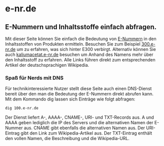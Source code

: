 # e-nr.de
## E-Nummern und Inhaltsstoffe einfach abfragen.

Mit dieser Seite können Sie einfach die Bedeutung von <a
    href="https://de.wikipedia.org/wiki/Lebensmittelzusatzstoff" target="_blank">E-Nummern</a> in den
Inhaltsstoffen von Produkten ermitteln.
Besuchen Sie zum Beispiel <a href="https://300.e-nr.de" target="_blank">300.e-nr.de</a> um zu erfahren, was
sich
hinter E300 verbirgt. Alternativ können Sie auch <a
    href="https://kaliumacetat.e-nr.de">kaliumacetat.e-nr.de</a>
besuchen um Anhand des Namens mehr über den Inhaltsstoff zu erfahren.
Alle Links führen direkt zum entsprechenden Artikel der deutschsprachigen Wikipedia.

### Spaß für Nerds mit DNS
Für technikinteressierte Nutzer stellt diese Seite auch einen DNS-Dienst bereit über den man die Bedeutung
der E-Nummern direkt abrufen kann. Mit dem Kommando dig lassen sich Einträge wie folgt abfragen:

    dig 100.e-nr.de

Der Dienst liefert A-, AAAA-, CNAME-, URI- und TXT-Records aus. A und AAAA geben lediglich die IP des
Servers und die alternativen Namen der E-Nummer aus. CNAME gibt ebenfalls die alternativen Namen aus. Der
URI-Eintrag gibt den Link zum Wikipedia-Artikel aus. Der TXT-Eintrag enthält den vollen Namen, die
Beschreibung und die Wikipedia-URL.
